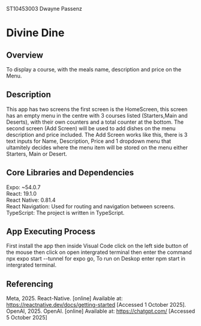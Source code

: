 ST10453003
Dwayne Passenz
# Divine Dine 

## Overview
To display a course, with the meals name, description and price on the Menu.

## Description
This app has two screens the first screen is the HomeScreen, this screen has an empty menu in the centre with 3 courses listed (Starters,Main and Deserts), with their own counters and a total counter at the bottom.
The second screen (Add Screen) will be used to add dishes on the menu description and price included. The Add Screen works like this, there is 3 text inputs for Name, Description, Price and 1 dropdown 
menu that ultamitely decides where the menu item will be stored on the menu either Starters, Main or Desert.

## Core Libraries and Dependencies
Expo: ~54.0.7  
React: 19.1.0  
React Native: 0.81.4  
React Navigation: Used for routing and navigation between screens.  
TypeScript: The project is written in TypeScript.  

## App Executing Process
First install the app then inside Visual Code click on the left side button of the mouse then click on open intergrated terminal then 
enter the command npx expo start --tunnel for expo go, To run on Deskop enter npm start in intergrated terminal.

## Referencing  
Meta, 2025. React-Native. [online] Available at: <https://reactnative.dev/docs/getting-started> [Accessed 1 October 2025].
OpenAI, 2025. OpenAI. [online] Available at: <https://chatgpt.com/> [Accessed 5 October 2025]

